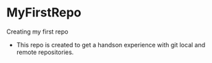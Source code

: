 # MyFirstRepo
Creating my first repo

* This repo is created to get a handson experience with git local and remote repositories.
